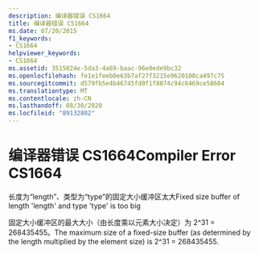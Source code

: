 ```yaml
---
description: 编译器错误 CS1664
title: 编译器错误 CS1664
ms.date: 07/20/2015
f1_keywords:
- CS1664
helpviewer_keywords:
- CS1664
ms.assetid: 3515024e-5da3-4a69-baac-96e0ede9bc32
ms.openlocfilehash: fe1e1feeb0e63b7af27f3215e9620108ca497c75
ms.sourcegitcommit: d579fb5e4b46745fd0f1f8874c94c6469ce58604
ms.translationtype: MT
ms.contentlocale: zh-CN
ms.lasthandoff: 08/30/2020
ms.locfileid: "89132802"
---
```

# <a name="compiler-error-cs1664"></a><span data-ttu-id="47c63-103">编译器错误 CS1664</span><span class="sxs-lookup"><span data-stu-id="47c63-103">Compiler Error CS1664</span></span>
<span data-ttu-id="47c63-104">长度为“length”、类型为“type”的固定大小缓冲区太大</span><span class="sxs-lookup"><span data-stu-id="47c63-104">Fixed size buffer of length 'length' and type 'type' is too big</span></span>  
  
 <span data-ttu-id="47c63-105">固定大小缓冲区的最大大小（由长度乘以元素大小决定）为 2^31 = 268435455。</span><span class="sxs-lookup"><span data-stu-id="47c63-105">The maximum size of a fixed-size buffer (as determined by the length multiplied by the element size) is 2^31 = 268435455.</span></span>
